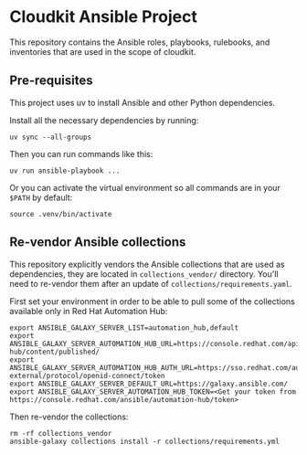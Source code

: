 # Cloudkit Ansible Project

This repository contains the Ansible roles, playbooks, rulebooks, and
inventories that are used in the scope of cloudkit.

## Pre-requisites

This project uses uv to install Ansible and other Python dependencies.

Install all the necessary dependencies by running:

```
uv sync --all-groups
```

Then you can run commands like this:

```
uv run ansible-playbook ...
```

Or you can activate the virtual environment so all commands are in your `$PATH` by default:

```
source .venv/bin/activate
```

## Re-vendor Ansible collections

This repository explicitly vendors the Ansible collections that are used as
dependencies, they are located in `collections_vendor/` directory. You'll need
to re-vendor them after an update of `collections/requirements.yaml`.

First set your environment in order to be able to pull some of the collections
available only in Red Hat Automation Hub:

```
export ANSIBLE_GALAXY_SERVER_LIST=automation_hub,default
export ANSIBLE_GALAXY_SERVER_AUTOMATION_HUB_URL=https://console.redhat.com/api/automation-hub/content/published/
export ANSIBLE_GALAXY_SERVER_AUTOMATION_HUB_AUTH_URL=https://sso.redhat.com/auth/realms/redhat-external/protocol/openid-connect/token
export ANSIBLE_GALAXY_SERVER_DEFAULT_URL=https://galaxy.ansible.com/
export ANSIBLE_GALAXY_SERVER_AUTOMATION_HUB_TOKEN=<Get your token from https://console.redhat.com/ansible/automation-hub/token>
```

Then re-vendor the collections:

```
rm -rf collections_vendor
ansible-galaxy collections install -r collections/requirements.yml
```
